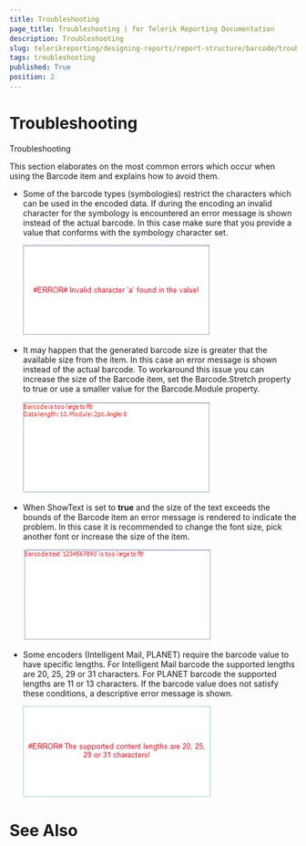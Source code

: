 ```yaml
---
title: Troubleshooting
page_title: Troubleshooting | for Telerik Reporting Documentation
description: Troubleshooting
slug: telerikreporting/designing-reports/report-structure/barcode/troubleshooting
tags: troubleshooting
published: True
position: 2
---
```


# Troubleshooting

Troubleshooting

This section elaborates on the most common errors which occur when using the Barcode item and explains how to avoid them.

* Some of the barcode types (symbologies) restrict the characters which can be used in             the encoded data. If during the encoding an invalid character for the symbology is encountered             an error message is shown instead of the actual barcode. In this case make sure that you provide             a value that conforms with the symbology character set.             

  ![barcode-errors-invalid-value](images/Barcodes/barcode-errors-invalid-value.png)

* It may happen that the generated barcode size is greater that the available size from the item. In this             case an error message is shown instead of the actual barcode. To workaround this issue you can increase the             size of the Barcode item, set the Barcode.Stretch property to true or use a smaller value for the Barcode.Module             property.             

  ![barcode-errors-large-size](images/Barcodes/barcode-errors-large-size.png)

* When ShowText is set to __true__ and the size of the text exceeds the bounds of the Barcode item an error             message is rendered to indicate the problem. In this case it is recommended to change the font size, pick another font or increase the size of the item.             

  ![barcode-errors-large-text](images/Barcodes/barcode-errors-large-text.png)

* Some encoders (Intelligent Mail, PLANET) require the barcode value to have specific lengths. For Intelligent Mail barcode the supported lengths are 20, 25, 29 or 31             characters. For PLANET barcode the supported lengths are 11 or 13 characters. If the barcode value does not satisfy these conditions, a descriptive error message is shown.             

  ![barcode-errors-invalid-content-length](images/Barcodes/barcode-errors-invalid-content-length.png)

# See Also

